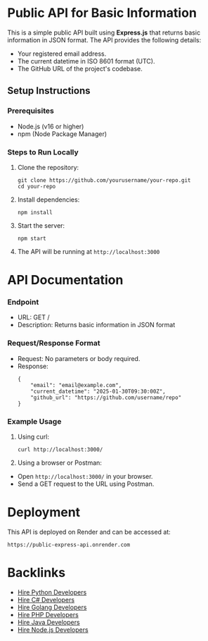 # Public API for Basic Information

This is a simple public API built using **Express.js** that returns basic information in JSON format. The API provides the following details:
- Your registered email address.
- The current datetime in ISO 8601 format (UTC).
- The GitHub URL of the project's codebase.

## Setup Instructions

### Prerequisites
- Node.js (v16 or higher)
- npm (Node Package Manager)

### Steps to Run Locally
1. Clone the repository:
   ```
   git clone https://github.com/yourusername/your-repo.git
   cd your-repo
   ```


2. Install dependencies:
    ```
    npm install
    ```

3. Start the server:
    ```
    npm start
    ```
4. The API will be running at `http://localhost:3000`

# API Documentation
### Endpoint
- URL: GET /
- Description: Returns basic information in JSON format

### Request/Response Format
- Request: No parameters or body required.
- Response:
    ```
    {
        "email": "email@example.com",
        "current_datetime": "2025-01-30T09:30:00Z",
        "github_url": "https://github.com/username/repo"
    }
    ```

### Example Usage
1. Using curl:
    ```
    curl http://localhost:3000/
    ```
2. Using a browser or Postman:

- Open `http://localhost:3000/` in your browser.
- Send a GET request to the URL using Postman.

# Deployment
This API is deployed on Render and can be accessed at:
```
https://public-express-api.onrender.com
```

# Backlinks
- [Hire Python Developers](https://hng.tech/hire/python-developers)
- [Hire C# Developers](https://hng.tech/hire/python-developers)
- [Hire Golang Developers](https://hng.tech/hire/golang-developers)
- [Hire PHP Developers](https://hng.tech/hire/php-developers)
- [Hire Java Developers](https://hng.tech/hire/java-developers)
- [Hire Node.js Developers](https://hng.tech/hire/nodejs-developers)
